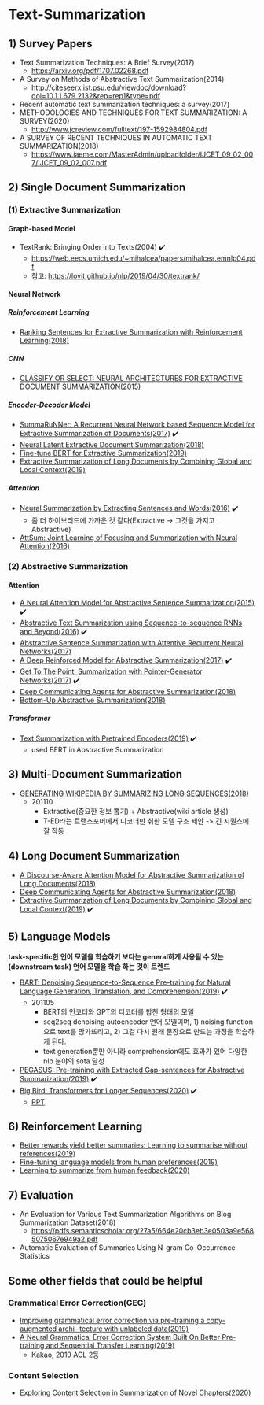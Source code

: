 # Text-Summarization
## 1) Survey Papers
* Text Summarization Techniques: A Brief Survey(2017)
    - https://arxiv.org/pdf/1707.02268.pdf
* A Survey on Methods of Abstractive Text Summarization(2014)
    - http://citeseerx.ist.psu.edu/viewdoc/download?doi=10.1.1.679.2132&rep=rep1&type=pdf
* Recent automatic text summarization techniques: a survey(2017)
* METHODOLOGIES AND TECHNIQUES FOR TEXT SUMMARIZATION: A SURVEY(2020)
    - http://www.jcreview.com/fulltext/197-1592984804.pdf
* A SURVEY OF RECENT TECHNIQUES IN AUTOMATIC TEXT SUMMARIZATION(2018)
    - https://www.iaeme.com/MasterAdmin/uploadfolder/IJCET_09_02_007/IJCET_09_02_007.pdf

## 2) Single Document Summarization
### (1) Extractive Summarization
#### Graph-based Model
- TextRank: Bringing Order into Texts(2004) ✔️
    - https://web.eecs.umich.edu/~mihalcea/papers/mihalcea.emnlp04.pdf
    - 참고: https://lovit.github.io/nlp/2019/04/30/textrank/
#### Neural Network
##### Reinforcement Learning
* [Ranking Sentences for Extractive Summarization with Reinforcement Learning(2018)](https://arxiv.org/pdf/1802.08636.pdf)

##### CNN
* [CLASSIFY OR SELECT: NEURAL ARCHITECTURES FOR EXTRACTIVE DOCUMENT SUMMARIZATION(2015)](https://arxiv.org/pdf/1611.04244.pdf)

##### Encoder-Decoder Model
* [SummaRuNNer: A Recurrent Neural Network based Sequence Model for Extractive Summarization of Documents(2017)](https://arxiv.org/abs/1611.04230) ✔️
* [Neural Latent Extractive Document Summarization(2018)](https://www.aclweb.org/anthology/D18-1088.pdf) 
* [Fine-tune BERT for Extractive Summarization(2019)](https://arxiv.org/abs/1903.10318) 
* [Extractive Summarization of Long Documents by Combining Global and Local Context(2019)](https://arxiv.org/abs/1909.08089)

##### Attention
* [Neural Summarization by Extracting Sentences and Words(2016)](https://arxiv.org/abs/1603.07252) ✔️
    - 좀 더 하이브리드에 가까운 것 같다(Extractive -> 그것을 가지고 Abstractive) 
* [AttSum: Joint Learning of Focusing and Summarization with Neural Attention(2016)](https://arxiv.org/abs/1604.00125)

### (2) Abstractive Summarization
#### Attention
* [A Neural Attention Model for Abstractive Sentence Summarization(2015)](https://arxiv.org/abs/1509.00685) ✔️ 
* [Abstractive Text Summarization using Sequence-to-sequence RNNs and Beyond(2016)](https://arxiv.org/abs/1602.06023) ✔️
* [Abstractive Sentence Summarization with Attentive Recurrent Neural Networks(2017)](https://nlp.seas.harvard.edu/papers/naacl16_summary.pdf)
* [A Deep Reinforced Model for Abstractive Summarization(2017)](https://arxiv.org/abs/1705.04304) ✔️
* [Get To The Point: Summarization with Pointer-Generator Networks(2017)](https://arxiv.org/abs/1704.04368)  ✔️ 
* [Deep Communicating Agents for Abstractive Summarization(2018)](https://www.aclweb.org/anthology/N18-1150.pdf)
* [Bottom-Up Abstractive Summarization(2018)](https://arxiv.org/pdf/1808.10792.pdf)

##### Transformer
* [Text Summarization with Pretrained Encoders(2019)](https://arxiv.org/pdf/1908.08345.pdf)  ✔️ 
    - used BERT in Abstractive Summarization

## 3) Multi-Document Summarization
* [GENERATING WIKIPEDIA BY SUMMARIZING LONG SEQUENCES(2018)](https://arxiv.org/abs/1801.10198)
    * 201110
        * Extractive(중요한 정보 뽑기) + Abstractive(wiki article 생성)
        * T-ED라는 트랜스포머에서 디코더만 취한 모델 구조 제안 -> 긴 시퀀스에 잘 작동
        
## 4) Long Document Summarization
* [A Discourse-Aware Attention Model for Abstractive Summarization of Long Documents(2018)](https://www.aclweb.org/anthology/N18-2097.pdf)
* [Deep Communicating Agents for Abstractive Summarization(2018)](https://www.aclweb.org/anthology/N18-1150/)
* [Extractive Summarization of Long Documents by Combining Global and Local Context(2019)](https://www.aclweb.org/anthology/D19-1298.pdf) ✔️

## 5) Language Models
**task-specific한 언어 모델을 학습하기 보다는 general하게 사용될 수 있는(downstream task) 언어 모델을 학습 하는 것이 트렌드**
* [BART: Denoising Sequence-to-Sequence Pre-training for Natural Language Generation, Translation, and Comprehension(2019)](https://arxiv.org/pdf/1910.13461.pdf) ✔️
    * 201105
        * BERT의 인코더와 GPT의 디코더를 합친 형태의 모델
        * seq2seq denoising autoencoder 언어 모델이며, 1) noising function으로 text를 망가뜨리고, 2) 그걸 다시 원래 문장으로 만드는 과정을 학습하게 된다.
        * text generation뿐만 아니라 comprehension에도 효과가 있어 다양한 nlp 분야의 sota 달성
* [PEGASUS: Pre-training with Extracted Gap-sentences for Abstractive Summarization(2019)](https://arxiv.org/abs/1912.08777)  ✔️
* [Big Bird: Transformers for Longer Sequences(2020)](https://papers.nips.cc/paper/2020/file/c8512d142a2d849725f31a9a7a361ab9-Paper.pdf) ✔️
    * [PPT](https://github.com/hyunbool/Text-Summarization/blob/master/%E1%84%8C%E1%85%A5%E1%86%BC%E1%84%85%E1%85%B5/bigbird.pdf)

## 6) Reinforcement Learning
* [Better rewards yield better summaries: Learning to summarise without references(2019)](https://arxiv.org/pdf/1909.01214.pdf)
* [Fine-tuning language models from human preferences(2019)](https://arxiv.org/pdf/1909.08593.pdf)
* [Learning to summarize from human feedback(2020)](https://arxiv.org/pdf/2009.01325.pdf)

## 7) Evaluation
* An Evaluation for Various Text Summarization Algorithms on Blog Summarization Dataset(2018)
    - https://pdfs.semanticscholar.org/27a5/664e20cb3eb3e0503a9e5685075067e949a2.pdf
* Automatic Evaluation of Summaries Using N-gram Co-Occurrence Statistics

## Some other fields that could be helpful
### Grammatical Error Correction(GEC)
* [Improving grammatical error correction via pre-training a copy-augmented archi- tecture with unlabeled data(2019)](https://arxiv.org/abs/1903.00138)
* [A Neural Grammatical Error Correction System Built On Better Pre-training and Sequential Transfer Learning(2019)](https://arxiv.org/abs/1907.01256)
    - Kakao, 2019 ACL 2등
### Content Selection
* [Exploring Content Selection in Summarization of Novel Chapters(2020)](https://arxiv.org/abs/2005.01840)
